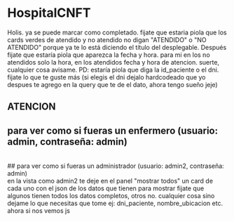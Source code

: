 # HospitalCNFT
Holis. ya se puede marcar como completado. fijate que estaria piola que los cards verdes de atendido y no atendido no digan "ATENDIDO" o "NO ATENDIDO" porque ya te lo está diciendo el título del desplegable. Después fijate que estaría piola que aparezca la fecha y hora. para mi en los no atendidos solo la hora, en los atendidos fecha y hora de atencion. suerte, cualquier cosa avisame.
PD: estaría piola que diga la id_paciente o el dni. fijate lo que te guste más (si elegis el dni dejalo hardcodeado que yo despues te agrego en la query que te de el dato, ahora tengo sueño jeje)

## ATENCION
## para ver como si fueras un enfermero (usuario: admin, contraseña: admin)
<br />
## para ver como si fueras un administrador (usuario: admin2, contraseña: admin)
<br />
en la vista como admin2 te deje en el panel "mostrar todos" un card de cada uno con el json de los datos que tienen para mostrar fijate que algunos tienen todos los datos completos, otros no. cualquier cosa sino dejame lo que necesitas que tome ej: dni_paciente, nombre_ubicacion etc. ahora si nos vemos js

